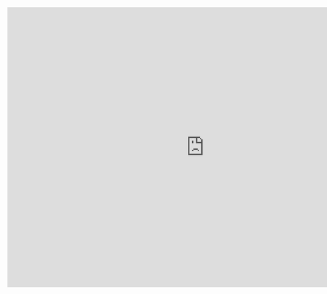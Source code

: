 
<iframe src="https://z2586300277.github.io/threejs-editor/#/editor?sceneName=优雅永不过时" frameborder="0" width="900px" height="640px" ></iframe>
